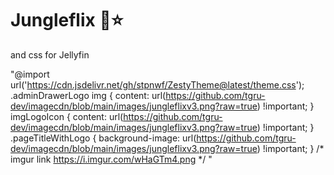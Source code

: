 # Jungleflix 🌴⭐

and css for Jellyfin

"@import url('https://cdn.jsdelivr.net/gh/stpnwf/ZestyTheme@latest/theme.css');
.adminDrawerLogo img { content: url(https://github.com/tgru-dev/imagecdn/blob/main/images/jungleflixv3.png?raw=true) !important; } imgLogoIcon { content: url(https://github.com/tgru-dev/imagecdn/blob/main/images/jungleflixv3.png?raw=true) !important; } .pageTitleWithLogo { background-image: url(https://github.com/tgru-dev/imagecdn/blob/main/images/jungleflixv3.png?raw=true) !important; } /* imgur link https://i.imgur.com/wHaGTm4.png */
"
